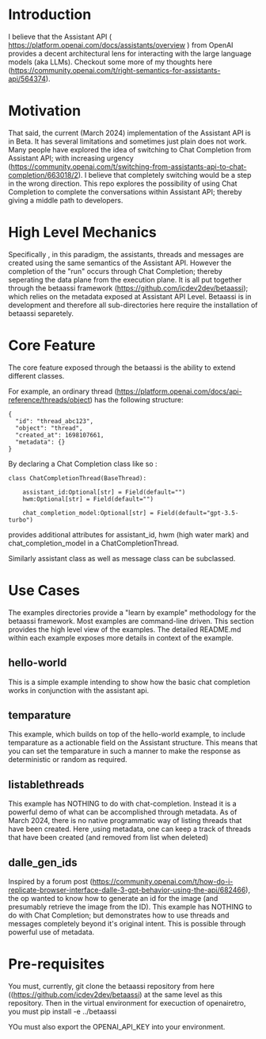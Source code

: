 # Introduction
I believe that the Assistant API ( https://platform.openai.com/docs/assistants/overview ) from OpenAI provides a decent architectural lens for interacting with the large language models (aka LLMs). Checkout some more of my thoughts here (https://community.openai.com/t/right-semantics-for-assistants-api/564374).


# Motivation
That said, the current (March 2024) implementation of the Assistant API is in Beta. It has several limitations and sometimes just plain does not work. Many people have explored the idea of switching to Chat Completion from Assistant API; with increasing urgency (https://community.openai.com/t/switching-from-assistants-api-to-chat-completion/663018/2). I believe that completely switching would be a step in the wrong direction. This repo explores the possibility of using Chat Completion to complete the conversations within Assistant API; thereby giving a middle path to developers. 

# High Level Mechanics
Specifically , in this paradigm, the assistants, threads and messages are created using the same semantics of the Assistant API. However the completion of the "run" occurs through Chat Completion; thereby seperating the data plane from the execution plane. It is all put together through the betaassi framework (https://github.com/icdev2dev/betaassi); which relies on the metadata exposed at Assistant API Level. Betaassi is in development and therefore all sub-directories here require the installation of betaassi separetely.

# Core Feature

The core feature exposed through the betaassi is the ability to extend different classes. 

For example, an ordinary thread (https://platform.openai.com/docs/api-reference/threads/object) has the following structure: 

```
{
  "id": "thread_abc123",
  "object": "thread",
  "created_at": 1698107661,
  "metadata": {}
}
```


By declaring a Chat Completion class like so : 
```
class ChatCompletionThread(BaseThread):

    assistant_id:Optional[str] = Field(default="")
    hwm:Optional[str] = Field(default="")

    chat_completion_model:Optional[str] = Field(default="gpt-3.5-turbo")
```

provides additional attributes for assistant_id, hwm (high water mark) and chat_completion_model in a ChatCompletionThread.

Similarly assistant class as well as message class can be subclassed. 

# Use Cases

The examples directories provide a "learn by example" methodology for the betaassi framework. Most examples are command-line driven. This section provides the high level view of the examples. The detailed README.md within each example exposes more details in context of the example.

## hello-world
This is a simple example intending to show how the basic chat completion works in conjunction with the assistant api.

## temparature 
This example, which builds on top of the hello-world example, to include temparature as a actionable field on the Assistant structure. This means that you can set the temparature in such a manner to make the response as deterministic or random as required. 

## listablethreads
This example has NOTHING to do with chat-completion. Instead it is a powerful demo of what can be accomplished through metadata. As of March 2024, there is no native programmatic way of listing threads that have been created. Here ,using metadata,  one can keep a track of threads that have been created (and removed from list when deleted)

## dalle_gen_ids
Inspired by a forum post (https://community.openai.com/t/how-do-i-replicate-browser-interface-dalle-3-gpt-behavior-using-the-api/682466), the op wanted to know how to generate an id for the image (and presumably retrieve the image from the ID). This example has NOTHING to do with Chat Completion; but demonstrates how to use threads and messages completely beyond it's original intent. This is possible through powerful use of metadata.


# Pre-requisites

You must, currently, git clone the betaassi repository from here ((https://github.com/icdev2dev/betaassi) at the same level as this repository. Then in the virtual environment for execuction of openairetro, you must pip install -e ../betaassi

YOu must also export the OPENAI_API_KEY into your environment.
